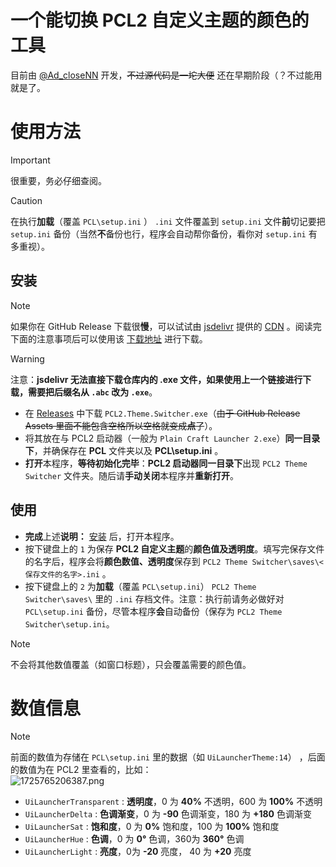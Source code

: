 # 一个能切换 PCL2 自定义主题的颜色的工具
目前由 [@Ad_closeNN](https://github.com/Ad-closeNN) 开发，~~不过源代码是一坨大便~~ 还在早期阶段（？不过能用就是了。

# 使用方法
> [!IMPORTANT]
> 很重要，务必仔细查阅。

> [!CAUTION]
> 在执行**加载**（覆盖 `PCL\setup.ini` ） `.ini` 文件覆盖到 `setup.ini` 文件**前**切记要把 `setup.ini` 备份（当然**不**备份也行，程序会自动帮你备份，看你对 `setup.ini` 有多重视）。
## 安装
> [!NOTE]
> 如果你在 GitHub Release 下载很**慢**，可以试试由 [jsdelivr](https://www.jsdelivr.com) 提供的 [CDN](https://baike.baidu.com/item/%E5%86%85%E5%AE%B9%E5%88%86%E5%8F%91%E7%BD%91%E7%BB%9C/4034265) 。阅读完下面的注意事项后可以使用该 [下载地址](https://cdn.jsdelivr.net/gh/PCL-Community/PCL2-Theme-Switcher/PCL2%20Theme%20Switcher.abc) 进行下载。

> [!WARNING]
> 注意：**jsdelivr 无法直接下载仓库内的 .exe 文件，如果使用上一个链接进行下载，需要把后缀名从 `.abc` 改为 `.exe`**。

- 在 [Releases](https://github.com/PCL-Community/PCL2-Theme-Switcher/releases) 中下载 `PCL2.Theme.Switcher.exe`（~~由于 GitHub Release Assets 里面不能包含空格所以空格就变成**点**了~~）。
- 将其放在与 PCL2 启动器（一般为 `Plain Craft Launcher 2.exe`）**同一目录下**，并确保存在 **PCL** 文件夹以及 **PCL\setup.ini** 。
- **打开**本程序，**等待初始化完毕**：**PCL2 启动器同一目录下**出现 `PCL2 Theme Switcher` 文件夹。随后请**手动关闭**本程序并**重新打开**。

## 使用
- **完成**上述**说明：** [安装](#安装) 后，打开本程序。
- 按下键盘上的 `1` 为保存 **PCL2 自定义主题**的**颜色值及透明度**。填写完保存文件的名字后，程序会将**颜色数值、透明度**保存到 `PCL2 Theme Switcher\saves\<保存文件的名字>.ini` 。
- 按下键盘上的 `2` 为**加载**（覆盖 `PCL\setup.ini`） `PCL2 Theme Switcher\saves\` 里的 `.ini` 存档文件。注意：执行前请务必做好对 `PCL\setup.ini` 备份，尽管本程序**会**自动备份（保存为 `PCL2 Theme Switcher\setup.ini`。

> [!NOTE]
> 不会将其他数值覆盖（如窗口标题），只会覆盖需要的颜色值。

# 数值信息
> [!NOTE]
> 前面的数值为存储在 `PCL\setup.ini` 里的数据（如 `UiLauncherTheme:14`） ，后面的数值为在 PCL2 里查看的，比如：  
![1725765206387.png](https://www.freeimg.cn/i/2024/09/08/66dd1659a2830.png)
- `UiLauncherTransparent` : **透明度**，0 为 **40%** 不透明，600 为 **100%** 不透明
- `UiLauncherDelta` : **色调渐变**，0 为 **-90** 色调渐变，180 为 **+180** 色调渐变
- `UiLauncherSat` : **饱和度**，0 为 **0%** 饱和度，100 为 **100%** 饱和度
- `UiLauncherHue` : **色调**，0 为 **0°** 色调，360为 **360°** 色调
- `UiLauncherLight` : **亮度**，0为 **-20** 亮度， 40 为 **+20** 亮度

